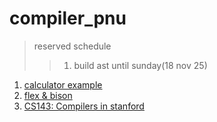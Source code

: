 # compiler_pnu
> reserved schedule
>> 1. build ast until sunday(18 nov 25)


1. [calculator example](https://github.com/meyerd/flex-bison-example)
2. [flex & bison](http://web.iitd.ac.in/~sumeet/flex__bison.pdf)
3. [CS143: Compilers in stanford](http://web.stanford.edu/class/cs143/)
